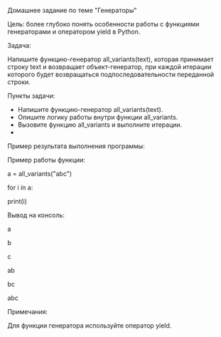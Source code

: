 Домашнее задание по теме "Генераторы"

Цель: более глубоко понять особенности работы с функциями генераторами и оператором yield в Python.

Задача:

Напишите функцию-генератор all_variants(text), которая принимает строку text и возвращает объект-генератор, при каждой итерации которого будет возвращаться подпоследовательности переданной строки.

Пункты задачи:
  - Напишите функцию-генератор all_variants(text).
  - Опишите логику работы внутри функции all_variants.
  - Вызовите функцию all_variants и выполните итерации.
  - 
Пример результата выполнения программы:

Пример работы функции:

a = all_variants("abc")

for i in a:

print(i)

Вывод на консоль:

a

b

c

ab

bc

abc

Примечания:

Для функции генератора используйте оператор yield.

